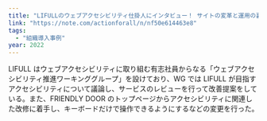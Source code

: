 ```yaml
---
title: "LIFULLのウェブアクセシビリティ仕掛人にインタビュー！ サイトの変革と運用の裏側｜LIFULL HOME'S ACTION FOR ALL｜note"
link: "https://note.com/actionforall/n/nf50e614463e8"
tags:
  - "組織導入事例"
year: 2022
---
```


LIFULL はウェブアクセシビリティに取り組む有志社員からなる「ウェブアクセシビリティ推進ワーキンググループ」を設けており、WG では LIFULL が目指すアクセシビリティについて議論し、サービスのレビューを行って改善提案をしている。また、FRIENDLY DOOR のトップページからアクセシビリティに関連した改修に着手し、キーボードだけで操作できるようにするなどの変更を行った。
